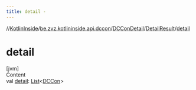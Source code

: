 ```yaml
---
title: detail -
---
```

//[KotlinInside](../../../index.md)/[be.zvz.kotlininside.api.dccon](../../index.md)/[DCConDetail](../index.md)/[DetailResult](index.md)/[detail](detail.md)



# detail  
[jvm]  
Content  
val [detail](detail.md): [List](https://kotlinlang.org/api/latest/jvm/stdlib/kotlin.collections/-list/index.html)<[DCCon](../../../be.zvz.kotlininside.api.type/-d-c-con/index.md)>  



